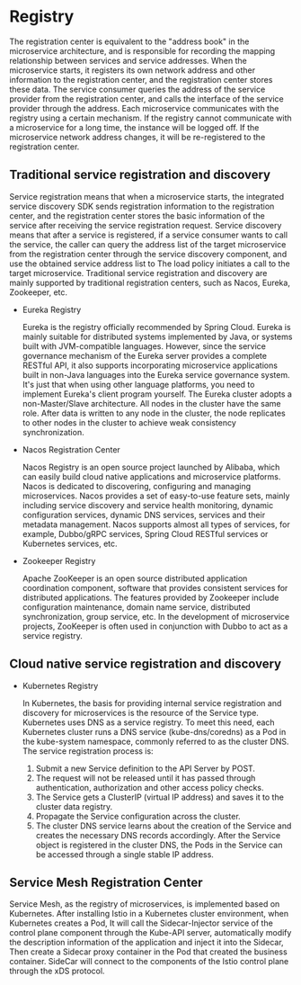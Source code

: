 # Registry

The registration center is equivalent to the "address book" in the microservice architecture, and is responsible for recording the mapping relationship between services and service addresses.
When the microservice starts, it registers its own network address and other information to the registration center, and the registration center stores these data.
The service consumer queries the address of the service provider from the registration center, and calls the interface of the service provider through the address.
Each microservice communicates with the registry using a certain mechanism. If the registry cannot communicate with a microservice for a long time, the instance will be logged off. If the microservice network address changes, it will be re-registered to the registration center.

## Traditional service registration and discovery

Service registration means that when a microservice starts, the integrated service discovery SDK sends registration information to the registration center, and the registration center stores the basic information of the service after receiving the service registration request.
Service discovery means that after a service is registered, if a service consumer wants to call the service, the caller can query the address list of the target microservice from the registration center through the service discovery component, and use the obtained service address list to The load policy initiates a call to the target microservice.
Traditional service registration and discovery are mainly supported by traditional registration centers, such as Nacos, Eureka, Zookeeper, etc.

- Eureka Registry

    Eureka is the registry officially recommended by Spring Cloud.
    Eureka is mainly suitable for distributed systems implemented by Java, or systems built with JVM-compatible languages.
    However, since the service governance mechanism of the Eureka server provides a complete RESTful API, it also supports incorporating microservice applications built in non-Java languages ​​into the Eureka service governance system.
    It's just that when using other language platforms, you need to implement Eureka's client program yourself.
    The Eureka cluster adopts a non-Master/Slave architecture. All nodes in the cluster have the same role. After data is written to any node in the cluster, the node replicates to other nodes in the cluster to achieve weak consistency synchronization.

- Nacos Registration Center

    Nacos Registry is an open source project launched by Alibaba, which can easily build cloud native applications and microservice platforms.
    Nacos is dedicated to discovering, configuring and managing microservices. Nacos provides a set of easy-to-use feature sets, mainly including service discovery and service health monitoring, dynamic configuration services, dynamic DNS services, services and their metadata management.
    Nacos supports almost all types of services, for example, Dubbo/gRPC services, Spring Cloud RESTful services or Kubernetes services, etc.

- Zookeeper Registry

    Apache ZooKeeper is an open source distributed application coordination component, software that provides consistent services for distributed applications.
    The features provided by Zookeeper include configuration maintenance, domain name service, distributed synchronization, group service, etc.
    In the development of microservice projects, ZooKeeper is often used in conjunction with Dubbo to act as a service registry.

## Cloud native service registration and discovery

- Kubernetes Registry

    In Kubernetes, the basis for providing internal service registration and discovery for microservices is the resource of the Service type.
    Kubernetes uses DNS as a service registry.
    To meet this need, each Kubernetes cluster runs a DNS service (kube-dns/coredns) as a Pod in the kube-system namespace, commonly referred to as the cluster DNS.
    The service registration process is:
    
    1. Submit a new Service definition to the API Server by POST.
    2. The request will not be released until it has passed through authentication, authorization and other access policy checks.
    3. The Service gets a ClusterIP (virtual IP address) and saves it to the cluster data registry.
    4. Propagate the Service configuration across the cluster.
    5. The cluster DNS service learns about the creation of the Service and creates the necessary DNS records accordingly.
       After the Service object is registered in the cluster DNS, the Pods in the Service can be accessed through a single stable IP address.

## Service Mesh Registration Center

Service Mesh, as the registry of microservices, is implemented based on Kubernetes.
After installing Istio in a Kubernetes cluster environment, when Kubernetes creates a Pod,
It will call the Sidecar-Injector service of the control plane component through the Kube-API server, automatically modify the description information of the application and inject it into the Sidecar,
Then create a Sidecar proxy container in the Pod that created the business container. SideCar will connect to the components of the Istio control plane through the xDS protocol.